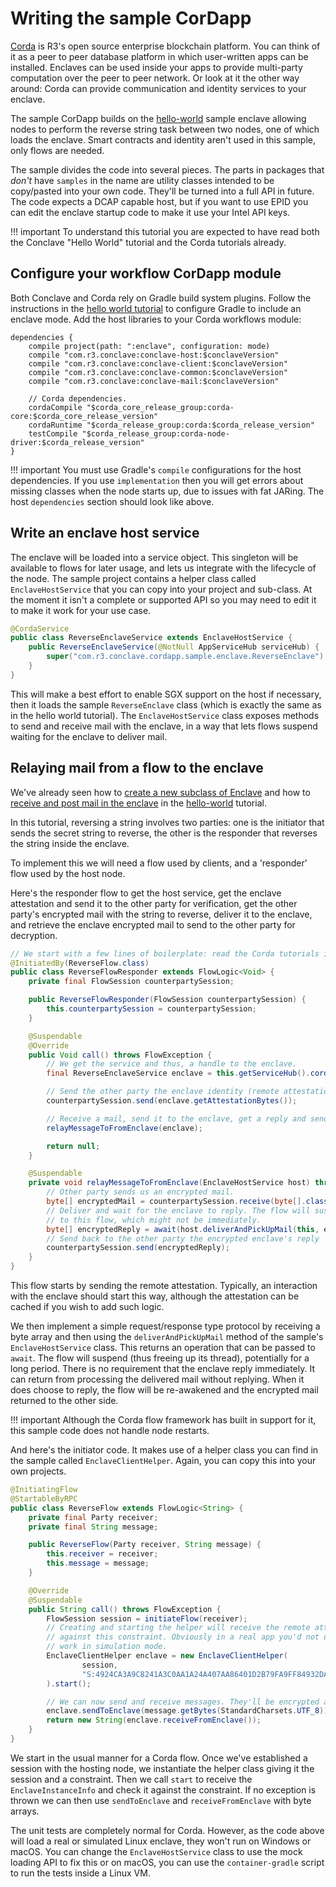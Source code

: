 # Writing the sample CorDapp

[Corda](https://www.corda.net) is R3's open source enterprise blockchain platform. You can think of it as a peer
to peer database platform in which user-written apps can be installed. Enclaves can be used inside your apps to
provide multi-party computation over the peer to peer network. Or look at it the other way around: Corda can provide
communication and identity services to your enclave.

The sample CorDapp builds on the [hello-world](writing-hello-world.md) sample enclave allowing nodes to perform the 
reverse string task between two nodes, one of which loads the enclave. Smart contracts and identity aren't used in this 
sample, only flows are needed.

The sample divides the code into several pieces. The parts in packages that _don't_ have `samples` in the name are
utility classes intended to be copy/pasted into your own code. They'll be turned into a full API in future. The code
expects a DCAP capable host, but if you want to use EPID you can edit the enclave startup code to make it use your
Intel API keys.

!!! important
    To understand this tutorial you are expected to have read both the Conclave "Hello World" tutorial and the Corda 
    tutorials already. 

## Configure your workflow CorDapp module

Both Conclave and Corda rely on Gradle build system plugins. Follow the instructions in the 
[hello world tutorial](writing-hello-world.md) to configure Gradle to include an enclave mode. Add the host libraries
to your Corda workflows module:
 
```
dependencies {
    compile project(path: ":enclave", configuration: mode)
    compile "com.r3.conclave:conclave-host:$conclaveVersion"
    compile "com.r3.conclave:conclave-client:$conclaveVersion"
    compile "com.r3.conclave:conclave-common:$conclaveVersion"
    compile "com.r3.conclave:conclave-mail:$conclaveVersion"

    // Corda dependencies.
    cordaCompile "$corda_core_release_group:corda-core:$corda_core_release_version"
    cordaRuntime "$corda_release_group:corda:$corda_release_version"
    testCompile "$corda_release_group:corda-node-driver:$corda_release_version"
}
```

!!! important
    You must use Gradle's `compile` configurations for the host dependencies. If you use `implementation` then you
    will get errors about missing classes when the node starts up, due to issues with fat JARing. The host `dependencies`
    section should look like above.

## Write an enclave host service 

The enclave will be loaded into a service object. This singleton will be available to flows for later usage, and lets
us integrate with the lifecycle of the node. The sample project contains a helper class called `EnclaveHostService` that
you can copy into your project and sub-class. At the moment it isn't a complete or supported API so you may need to
edit it to make it work for your use case.

```java
@CordaService
public class ReverseEnclaveService extends EnclaveHostService {
    public ReverseEnclaveService(@NotNull AppServiceHub serviceHub) {
        super("com.r3.conclave.cordapp.sample.enclave.ReverseEnclave");
    }
}
```

This will make a best effort to enable SGX support on the host if necessary, then it loads the sample `ReverseEnclave` 
class (which is exactly the same as in the hello world tutorial). The `EnclaveHostService` class exposes methods to
send and receive mail with the enclave, in a way that lets flows suspend waiting for the enclave to deliver mail.

## Relaying mail from a flow to the enclave

We've already seen how to [create a new subclass of Enclave](writing-hello-world.md#create-a-new-subclass-of-enclave) and how to
[receive and post mail in the enclave](writing-hello-world.md#receiving-and-post-mail-in-the-enclave) in the 
[hello-world](writing-hello-world.md) tutorial.

In this tutorial, reversing a string involves two parties: one is the initiator that sends the secret string to reverse, 
the other is the responder that reverses the string inside the enclave.

To implement this we will need a flow used by clients, and a 'responder' flow used by the host node.

Here's the responder flow to get the host service, get the enclave attestation and send it to the other party for
verification, get the other party's encrypted mail with the string to reverse, deliver it to the enclave, and retrieve
the enclave encrypted mail to send to the other party for decryption.

```java
// We start with a few lines of boilerplate: read the Corda tutorials if you aren't sure what these are about.
@InitiatedBy(ReverseFlow.class)
public class ReverseFlowResponder extends FlowLogic<Void> {
    private final FlowSession counterpartySession;

    public ReverseFlowResponder(FlowSession counterpartySession) {
        this.counterpartySession = counterpartySession;
    }

    @Suspendable
    @Override
    public Void call() throws FlowException {
        // We get the service and thus, a handle to the enclave.
        final ReverseEnclaveService enclave = this.getServiceHub().cordaService(ReverseEnclaveService.class);

        // Send the other party the enclave identity (remote attestation) for verification.
        counterpartySession.send(enclave.getAttestationBytes());

        // Receive a mail, send it to the enclave, get a reply and send it back to the peer.
        relayMessageToFromEnclave(enclave);

        return null;
    }

    @Suspendable
    private void relayMessageToFromEnclave(EnclaveHostService host) throws FlowException {
        // Other party sends us an encrypted mail.
        byte[] encryptedMail = counterpartySession.receive(byte[].class).unwrap(it -> it);
        // Deliver and wait for the enclave to reply. The flow will suspend until the enclave chooses to deliver a mail
        // to this flow, which might not be immediately.
        byte[] encryptedReply = await(host.deliverAndPickUpMail(this, encryptedMail));
        // Send back to the other party the encrypted enclave's reply
        counterpartySession.send(encryptedReply);
    }
}
```

This flow starts by sending the remote attestation. Typically, an interaction with the enclave should start this way,
although the attestation can be cached if you wish to add such logic.

We then implement a simple request/response type protocol by receiving a byte array and then using the 
`deliverAndPickUpMail` method of the sample's `EnclaveHostService` class. This returns an operation that can be passed
to `await`. The flow will suspend (thus freeing up its thread), potentially for a long period. There is no requirement
that the enclave reply immediately. It can return from processing the delivered mail without replying. When it does
choose to reply, the flow will be re-awakened and the encrypted mail returned to the other side.

!!! important
    Although the Corda flow framework has built in support for it, this sample code does not handle node restarts.

And here's the initiator code. It makes use of a helper class you can find in the sample called `EnclaveClientHelper`. 
Again, you can copy this into your own projects. 

```java
@InitiatingFlow
@StartableByRPC
public class ReverseFlow extends FlowLogic<String> {
    private final Party receiver;
    private final String message;

    public ReverseFlow(Party receiver, String message) {
        this.receiver = receiver;
        this.message = message;
    }

    @Override
    @Suspendable
    public String call() throws FlowException {
        FlowSession session = initiateFlow(receiver);
        // Creating and starting the helper will receive the remote attestation from the receiver party, and verify it
        // against this constraint. Obviously in a real app you'd not use SEC:INSECURE, however this makes the sample
        // work in simulation mode.
        EnclaveClientHelper enclave = new EnclaveClientHelper(
                session,
                "S:4924CA3A9C8241A3C0AA1A24A407AA86401D2B79FA9FF84932DA798A942166D4 PROD:1 SEC:INSECURE"
        ).start();

        // We can now send and receive messages. They'll be encrypted automatically.
        enclave.sendToEnclave(message.getBytes(StandardCharsets.UTF_8));
        return new String(enclave.receiveFromEnclave());
    }
}
```

We start in the usual manner for a Corda flow. Once we've established a session with the hosting node, we instantiate
the helper class giving it the session and a constraint. Then we call `start` to receive the `EnclaveInstanceInfo` and
check it against the constraint. If no exception is thrown we can then use `sendToEnclave` and `receiveFromEnclave` with
byte arrays.

The unit tests are completely normal for Corda. However, as the code above will load a real or simulated Linux enclave,
they won't run on Windows or macOS. You can change the `EnclaveHostService` class to use the mock loading API to fix this
or on macOS, you can use the `container-gradle` script to run the tests inside a Linux VM.